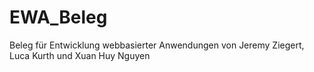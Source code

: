 # EWA_Beleg
Beleg für Entwicklung webbasierter Anwendungen von Jeremy Ziegert, Luca Kurth und Xuan Huy Nguyen
